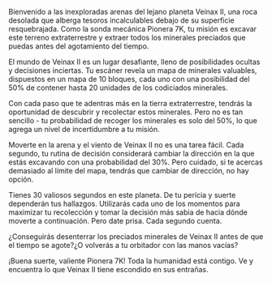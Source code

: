 Bienvenido a las inexploradas arenas del lejano planeta Veinax II, una roca desolada que alberga tesoros incalculables
debajo de su superficie resquebrajada. Como la sonda mecánica Pionera 7K, tu misión es excavar este terreno
extraterrestre y extraer todos los minerales preciados que puedas antes del agotamiento del tiempo.

El mundo de Veinax II es un lugar desafiante, lleno de posibilidades ocultas y decisiones inciertas. Tu escáner revela
un mapa de minerales valuables, dispuestos en un mapa de 10 bloques, cada uno con una posibilidad del 50% de contener
hasta 20 unidades de los codiciados minerales.

Con cada paso que te adentras más en la tierra extraterrestre, tendrás la oportunidad de descubrir y recolectar estos
minerales. Pero no es tan sencillo - tu probabilidad de recoger los minerales es solo del 50%, lo que agrega un nivel de
incertidumbre a tu misión.

Moverte en la arena y el viento de Veinax II no es una tarea fácil. Cada segundo, tu rutina de decisión considerará
cambiar la dirección en la que estás excavando con una probabilidad del 30%. Pero cuidado, si te acercas demasiado al
límite del mapa, tendrás que cambiar de dirección, no hay opción.

Tienes 30 valiosos segundos en este planeta. De tu perícia y suerte dependerán tus hallazgos. Utilizarás cada uno de los
momentos para maximizar tu recolección y tomar la decisión más sabia de hacia dónde moverte a continuación. Pero date
prisa. Cada segundo cuenta.

¿Conseguirás desenterrar los preciados minerales de Veinax II antes de que el tiempo se agote?¿O volverás a tu orbitador
con las manos vacías?

¡Buena suerte, valiente Pionera 7K! Toda la humanidad está contigo. Ve y encuentra lo que Veinax II tiene escondido en
sus entrañas.